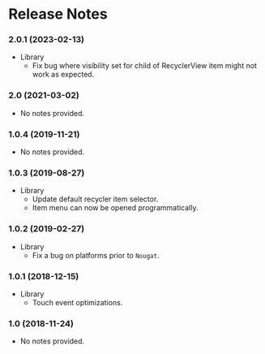 # Release Notes

### 2.0.1 (2023-02-13)
* Library
    * Fix bug where visibility set for child of RecyclerView item might not work as expected.

### 2.0 (2021-03-02)
* No notes provided.

### 1.0.4 (2019-11-21)
* No notes provided.

### 1.0.3 (2019-08-27)
* Library
    * Update default recycler item selector.
    * Item menu can now be opened programmatically.

### 1.0.2 (2019-02-27)
* Library
    * Fix a bug on platforms prior to `Nougat`.

### 1.0.1 (2018-12-15)
* Library
    * Touch event optimizations.

### 1.0 (2018-11-24)
* No notes provided.
